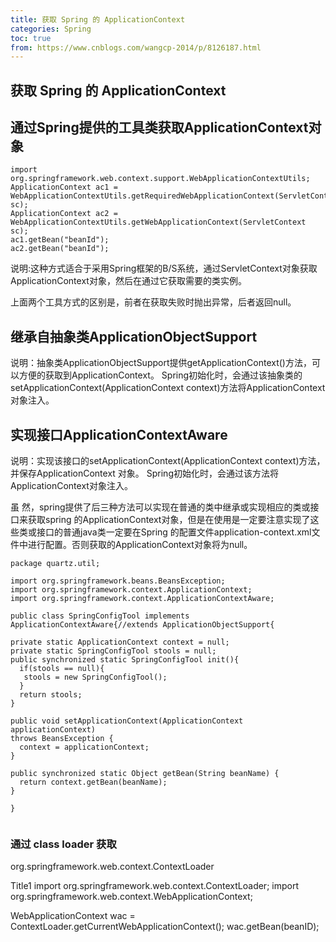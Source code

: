 ```yaml
---
title: 获取 Spring 的 ApplicationContext
categories: Spring
toc: true
from: https://www.cnblogs.com/wangcp-2014/p/8126187.html
---
```


## 获取 Spring 的 ApplicationContext

## 通过Spring提供的工具类获取ApplicationContext对象

```
import org.springframework.web.context.support.WebApplicationContextUtils;
ApplicationContext ac1 = WebApplicationContextUtils.getRequiredWebApplicationContext(ServletContext sc);
ApplicationContext ac2 = WebApplicationContextUtils.getWebApplicationContext(ServletContext sc);
ac1.getBean("beanId");
ac2.getBean("beanId");

```

 

说明:这种方式适合于采用Spring框架的B/S系统，通过ServletContext对象获取ApplicationContext对象，然后在通过它获取需要的类实例。

上面两个工具方式的区别是，前者在获取失败时抛出异常，后者返回null。

## 继承自抽象类ApplicationObjectSupport

说明：抽象类ApplicationObjectSupport提供getApplicationContext()方法，可以方便的获取到ApplicationContext。
Spring初始化时，会通过该抽象类的setApplicationContext(ApplicationContext context)方法将ApplicationContext 对象注入。

## 实现接口ApplicationContextAware

说明：实现该接口的setApplicationContext(ApplicationContext context)方法，并保存ApplicationContext 对象。
Spring初始化时，会通过该方法将ApplicationContext对象注入。

虽 然，spring提供了后三种方法可以实现在普通的类中继承或实现相应的类或接口来获取spring 的ApplicationContext对象，但是在使用是一定要注意实现了这些类或接口的普通java类一定要在Spring 的配置文件application-context.xml文件中进行配置。否则获取的ApplicationContext对象将为null。

```
package quartz.util;

import org.springframework.beans.BeansException;
import org.springframework.context.ApplicationContext;
import org.springframework.context.ApplicationContextAware;

public class SpringConfigTool implements ApplicationContextAware{//extends ApplicationObjectSupport{

private static ApplicationContext context = null;
private static SpringConfigTool stools = null;
public synchronized static SpringConfigTool init(){
  if(stools == null){
   stools = new SpringConfigTool();
  }
  return stools;
}

public void setApplicationContext(ApplicationContext applicationContext)
throws BeansException {
  context = applicationContext;
}

public synchronized static Object getBean(String beanName) {
  return context.getBean(beanName);
}

}


```

### 通过 class loader 获取

org.springframework.web.context.ContextLoader

Title1 import org.springframework.web.context.ContextLoader; 
import org.springframework.web.context.WebApplicationContext; 

WebApplicationContext wac = ContextLoader.getCurrentWebApplicationContext(); 
  wac.getBean(beanID);

 